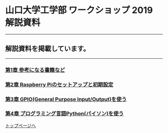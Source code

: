 # 山口大学工学部 ワークショップ 2019  解説資料


---

## 解説資料を掲載しています。

---


### [第1章 参考になる書籍など](/chapter_1/chapter_1.md)

### [第2章 Raspberry Piのセットアップと初期設定](/chapter_2/chapter_2.md)

### [第3章 GPIO(General Purpose Input/Output)を使う](/chapter_3/chapter_3.md)

### [第4章 プログラミング言語Python(パイソン)を使う](/chapter_4/chapter_4.md)


[トップページへ](https://yu-workshop2019.github.io/)
